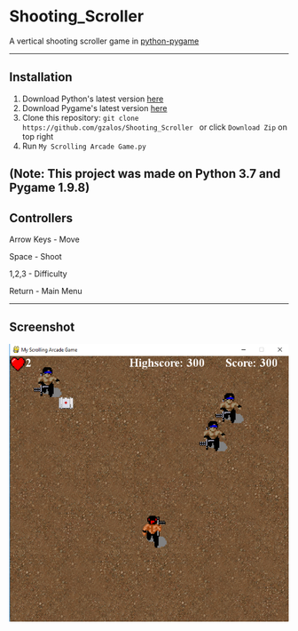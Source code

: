 # Shooting_Scroller
A vertical shooting scroller game in [python-pygame](https://www.pygame.org/news)

---

## Installation
1) Download Python's latest version [here](https://www.python.org/)
2) Download Pygame's latest version [here](https://www.pygame.org/news)
3) Clone this repository: ```git clone https://github.com/gzalos/Shooting_Scroller ``` or click ```Download Zip``` on top right
4) Run ```My Scrolling Arcade Game.py```

(Note: This project was made on Python 3.7 and Pygame 1.9.8)
---
## Controllers
Arrow Keys - Move

Space      - Shoot

1,2,3      - Difficulty

Return     - Main Menu

---
## Screenshot
![Alt text](Screenshot.png)
